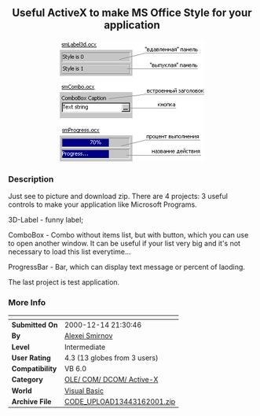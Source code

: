 ﻿<div align="center">

## Useful ActiveX to make MS Office Style for your application

<img src="PIC20011672518895.gif">
</div>

### Description

Just see to picture and download zip. There are 4 projects: 3 useful controls to make your application like Microsoft Programs.

3D-Label - funny label;

ComboBox - Combo without items list, but with button, which you can use to open another window. It can be useful if your list very big and it's not necessary to load this list everytime...

ProgressBar - Bar, which can display text message or percent of laoding.

The last project is test application.
 
### More Info
 


<span>             |<span>
---                |---
**Submitted On**   |2000-12-14 21:30:46
**By**             |[Alexei Smirnov](https://github.com/Planet-Source-Code/PSCIndex/blob/master/ByAuthor/alexei-smirnov.md)
**Level**          |Intermediate
**User Rating**    |4.3 (13 globes from 3 users)
**Compatibility**  |VB 6\.0
**Category**       |[OLE/ COM/ DCOM/ Active\-X](https://github.com/Planet-Source-Code/PSCIndex/blob/master/ByCategory/ole-com-dcom-active-x__1-29.md)
**World**          |[Visual Basic](https://github.com/Planet-Source-Code/PSCIndex/blob/master/ByWorld/visual-basic.md)
**Archive File**   |[CODE\_UPLOAD13443162001\.zip](https://github.com/Planet-Source-Code/alexei-smirnov-useful-activex-to-make-ms-office-style-for-your-application__1-14180/archive/master.zip)








